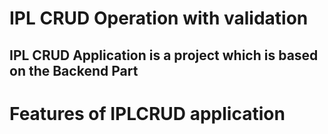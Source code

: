 # IPL CRUD Operation with validation

## IPL CRUD Application is a project which is based on the Backend Part
# Features of IPLCRUD application
